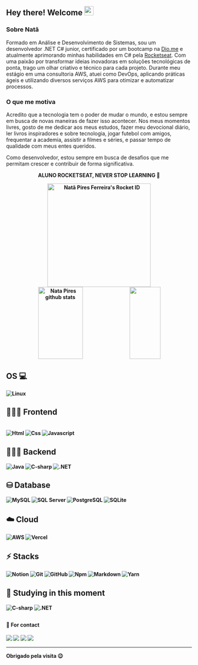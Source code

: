 <h2 align="left"> Hey there! Welcome  <img src = "https://raw.githubusercontent.com/MartinHeinz/MartinHeinz/master/wave.gif" width = 25px> <br /> </h2>

<h3>Sobre Natã</h3>
Formado em Análise e Desenvolvimento de Sistemas, sou um desenvolvedor .NET C# junior, certificado por um bootcamp na <a href="https://www.dio.me/" target="_blank">Dio.me</a> e atualmente aprimorando minhas habilidades em C# pela <a href="https://www.rocketseat.com.br/" target="_blank">Rocketseat</a>. Com uma paixão por transformar ideias inovadoras em soluções tecnológicas de ponta, trago um olhar criativo e técnico para cada projeto. 
Durante meu estágio em uma consultoria AWS, atuei como DevOps, aplicando práticas ágeis e utilizando diversos serviços AWS para otimizar e automatizar processos.

<h3>O que me motiva</h3>
Acredito que a tecnologia tem o poder de mudar o mundo, e estou sempre em busca de novas maneiras de fazer isso acontecer. Nos meus momentos livres, gosto de me dedicar aos meus estudos, fazer meu devocional diário, ler livros inspiradores e sobre tecnologia, jogar futebol com amigos, frequentar a academia, assistir a filmes e séries, e passar tempo de qualidade com meus entes queridos.

Como desenvolvedor, estou sempre em busca de desafios que me permitam crescer e contribuir de forma significativa.

<div align="center">
  <p><b>ALUNO ROCKETSEAT, NEVER STOP LEARNING<b> 🚀</p>
  <a href="https://app.rocketseat.com.br/me/iamnatapires"><img src="https://app.rocketseat.com.br/api/rocketid/share?slug=iamnatapires&type=card" width="280" alt="Natã Pires Ferreira's Rocket ID"/></a>
</div>

<!--[![Ashutosh's github activity graph](https://github-readme-activity-graph.vercel.app/graph?username=Natapires&bg_color=0d1117&color=3333FF&line=3333FF&point=ff9494&area=true&hide_border=true)](https://github.com/ashutosh00710/github-readme-activity-graph)-->

<div align="center">  
  <img width="49%" height="195px" src="https://github-readme-stats.vercel.app/api?username=Natapires&show_icons=true&count_private=true&hide_border=true&title_color=FBFCFC&icon_color=FBFCFC&text_color=c9d1d9&bg_color=0d1117" alt="Nata Pires github stats" />
  <img width="41%" height="195px" src="https://github-readme-stats.vercel.app/api/top-langs/?username=Natapires&layout=compact&hide_border=true&title_color=FBFCFC&text_color=ff91a4&bg_color=0d1117" />
</div>

<!--<table border="0" cellspacing="0" cellpadding="0">
  <tr>
    <td style="border: 0";>
      <img width="400" src="https://i.imgur.com/bXxIgrd.png" />
    </td>
    <td style="border: 0";>
      <p>
        💻 Procuro sempre estar focado em contéudo de qualidade sobre tecnologia em geral.
      </p>
      <h3>Other places you can find me</h3>
      <ul>
        <li>
          🐦 <a href="https://twitter.com/iamnatapires">Follow me on Twitter</a>
        </li>
        <li>
          📷 <a href="https://www.instagram.com/iamnatapires/">Follow me on instagram</a>
        </li>
        <li>
          📬 <a href="pires.nata1998@gmail.com">Contact-me on email</a>
        </li>
      </ul>
    </td>
  </tr>
</table>-->

## OS 💻
<img align="center" alt="Linux" src="https://img.shields.io/badge/Linux-FCC624?style=for-the-badge&logo=linux&logoColor=black" />

## 👨🏾‍💻 Frontend
  <div style="display: inline_block"><br> 
<img align="center" alt="Html" src="https://img.shields.io/badge/HTML5-E34F26?style=for-the-badge&logo=html5&logoColor=white" />
<img align="center" alt="Css" src="https://img.shields.io/badge/CSS3-1572B6?style=for-the-badge&logo=css3&logoColor=white" />
<img align="center" alt="Javascript" src="https://img.shields.io/badge/JavaScript-F7DF1E?style=for-the-badge&logo=javascript&logoColor=black" />

## 👨🏾‍💻 Backend
<img align="center" alt="Java" src="https://img.shields.io/badge/Java-00A4CC?style=for-the-badge&logo=java&logoColor=white" />
<img align="center" alt="C-sharp" src="https://img.shields.io/badge/C%23-239120?style=for-the-badge&logo=csharp&logoColor=white" />   
<img align="center" alt=".NET" src="https://img.shields.io/badge/.NET-512BD4?style=for-the-badge&logo=dotnet&logoColor=white" />

## ⛁ Database
<img align="center" alt="MySQL" src="https://img.shields.io/badge/MySQL-4479A1?style=for-the-badge&logo=mysql&logoColor=white" />
<img align="center" alt="SQL Server" src="https://img.shields.io/badge/SQL%20Server-CC2927?style=for-the-badge&logo=microsoft%20sql%20server&logoColor=white" />
<img align="center" alt="PostgreSQL" src="https://img.shields.io/badge/PostgreSQL-336791?style=for-the-badge&logo=postgresql&logoColor=white" />
<img align="center" alt="SQLite" src="https://img.shields.io/badge/SQLite-003B57?style=for-the-badge&logo=sqlite&logoColor=white" />

## ☁️ Cloud 
<img align="center" alt="AWS" src="https://img.shields.io/badge/AWS-%23FF9900.svg?style=for-the-badge&logo=amazon-aws&logoColor=white" />
<img align="center" alt="Vercel" src="https://img.shields.io/badge/Vercel-000000?style=for-the-badge&logo=vercel&logoColor=white" />

## ⚡ Stacks 
<img align="center" alt="Notion" src="https://img.shields.io/badge/Notion-000000?style=for-the-badge&logo=notion&logoColor=white" />
<img align="center" alt="Git" src="https://img.shields.io/badge/GIT-E44C30?style=for-the-badge&logo=git&logoColor=white" />
<img align="center" alt="GitHub" src="https://img.shields.io/badge/GitHub-100000?style=for-the-badge&logo=github&logoColor=white" />
<img align="center" alt="Npm" src="https://img.shields.io/badge/NPM-%23CB3837.svg?style=for-the-badge&logo=npm&logoColor=white" />
<img align="center" alt="Markdown" src="https://img.shields.io/badge/Markdown-000000?style=for-the-badge&logo=markdown&logoColor=white" />
<img align="center" alt="Yarn" src="https://img.shields.io/badge/yarn-%232C8EBB.svg?style=for-the-badge&logo=yarn&logoColor=white" />

## 🚀 Studying in this moment   
<img align="center" alt="C-sharp" src="https://img.shields.io/badge/C%23-239120?style=for-the-badge&logo=csharp&logoColor=white" />   
<img align="center" alt=".NET" src="https://img.shields.io/badge/.NET-512BD4?style=for-the-badge&logo=dotnet&logoColor=white" />
  </div>    
   
  
 
## <h4> 📱 For contact </h4>
</div>
 <a href="https://wa.me/+5511961659045"><img src="https://img.shields.io/badge/WhatsApp-25D366?style=for-the-badge&logo=whatsapp&logoColor=white" /></a>
 <a href="https://www.twitch.tv/eunatapires" target="_blank"><img src="https://img.shields.io/badge/Twitch-9146FF?style=for-the-badge&logo=twitch&logoColor=white" target="_blank"></a>
 <a href="https://discord.com/channels/@me" target="_blank"><img src="https://img.shields.io/badge/Discord-7289DA?style=for-the-badge&logo=discord&logoColor=white" target="_blank"></a> 
 <a href="https://www.linkedin.com/in/natapiresferreira/" target="_blank"><img src="https://img.shields.io/badge/-LinkedIn-%230077B5?style=for-the-badge&logo=linkedin&logoColor=white" target="_blank"></a>
</div>

<!--### ✍️ Random Dev Quote
![](https://quotes-github-readme.vercel.app/api?type=horizontal&theme=radical)    
  
[![](https://visitcount.itsvg.in/api?id=Natapires&label=Visualiza%C3%A7%C3%B5es&color=1&icon=0&pretty=true)](https://visitcount.itsvg.in)-->
___

Obrigado pela visita 😉
